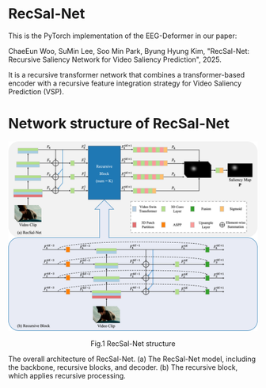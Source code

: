 # RecSal-Net
This is the PyTorch implementation of the EEG-Deformer in our paper:

ChaeEun Woo, SuMin Lee, Soo Min Park, Byung Hyung Kim, "RecSal-Net: Recursive Saliency Network for Video Saliency Prediction", 2025.

It is a recursive transformer network that combines a transformer-based encoder with a recursive feature integration strategy for Video Saliency Prediction (VSP).

# Network structure of RecSal-Net

<div align="center">
<img src="images/Fig1.png" alt="RecSal-Net Architecture" width="600">

Fig.1 RecSal-Net structure
</div>

The overall architecture of RecSal-Net. (a) The RecSal-Net model, including the backbone, recursive blocks, and decoder. (b) The recursive block, which applies recursive processing.

